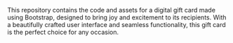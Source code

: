 This repository contains the code and assets for a digital gift card made using Bootstrap, designed to bring joy and excitement to its recipients. With a beautifully crafted user interface and seamless functionality, this gift card is the perfect choice for any occasion.
